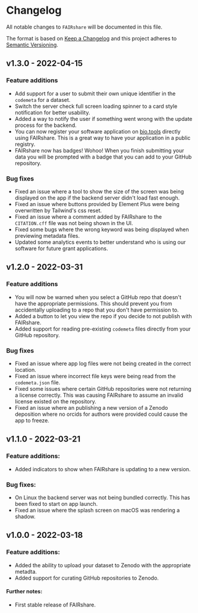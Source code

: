 # Changelog

All notable changes to `FAIRshare` will be documented in this file.

The format is based on [Keep a Changelog](http://keepachangelog.com/en/1.0.0/)
and this project adheres to [Semantic Versioning](http://semver.org/spec/v2.0.0.html).

## v1.3.0 - 2022-04-15

### Feature additions

- Add support for a user to submit their own unique identifier in the `codemeta` for a dataset.
- Switch the server check full screen loading spinner to a card style notification for better usability.
- Added a way to notify the user if something went wrong with the update process for the backend.
- You can now register your software application on [bio.tools](https://bio.tools) directly using FAIRshare. This is a great way to have your application in a public registry.
- FAIRshare now has badges! Wohoo! When you finish submitting your data you will be prompted with a badge that you can add to your GitHub repository.

### Bug fixes

- Fixed an issue where a tool to show the size of the screen was being displayed on the app if the backend server didn't load fast enough.
- Fixed an issue where buttons provided by Element Plus were being overwritten by Tailwind's css reset.
- Fixed an issue where a comment added by FAIRshare to the `CITATION.cff` file was not being shown in the UI.
- Fixed some bugs where the wrong keyword was being displayed when previewing metadata files.
- Updated some analytics events to better understand who is using our software for future grant applications.

## v1.2.0 - 2022-03-31

### Feature additions

- You will now be warned when you select a GitHub repo that doesn't have the appropriate permissions. This should prevent you from accidentally uploading to a repo that you don't have permission to.
- Added a button to let you view the repo if you decide to not publish with FAIRshare.
- Added support for reading pre-existing `codemeta` files directly from your GitHub repository.

### Bug fixes

- Fixed an issue where app log files were not being created in the correct location.
- Fixed an issue where incorrect file keys were being read from the `codemeta.json` file.
- Fixed some issues where certain GitHub repositories were not returning a license correctly. This was causing FAIRshare to assume an invalid license existed on the repository.
- Fixed an issue where an publishing a new version of a Zenodo deposition where no orcids for authors were provided could cause the app to freeze.

## v1.1.0 - 2022-03-21

### Feature additions:

- Added indicators to show when FAIRshare is updating to a new version.

### Bug fixes:

- On Linux the backend server was not being bundled correctly. This has been fixed to start on app launch.
- Fixed an issue where the splash screen on macOS was rendering a shadow.

## v1.0.0 - 2022-03-18

### Feature additions:

- Added the ability to upload your dataset to Zenodo with the appropriate metadta.
- Added support for curating GitHub repositories to Zenodo.

#### Further notes:

- First stable release of FAIRshare.
